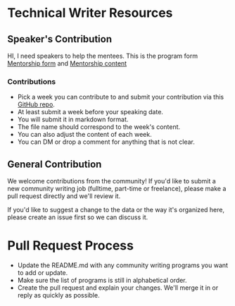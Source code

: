 # Technical Writer Resources

## Speaker's Contribution
HI,
I need speakers to help the mentees. 
This is the program form [Mentorship form](https://forms.gle/Zcwt4ShCVghetCaCA) and [Mentorship content](https://docs.google.com/document/d/18KYaq9mts_ElizoYmvI9cvojhPy6i6PoNCJk8-GsYKA/edit?usp=sharing)

### Contributions
- Pick a week you can contribute to and submit your contribution via this [GitHub repo](https://github.com/wise4rmgod/TechnicalWriterResources).
- At least submit a week before your speaking date.
- You will submit it in markdown format.
- The file name should correspond to the week's content.
- You can also adjust the content of each week.
- You can DM or drop a comment for anything that is not clear.

## General Contribution

We welcome contributions from the community! If you'd like to submit a new community writing job (fulltime, part-time or freelance), please make a pull request directly and we'll review it.

If you'd like to suggest a change to the data or the way it's organized here, please create an issue first so we can discuss it.

# Pull Request Process

- Update the README.md with any community writing programs you want to add or update.
- Make sure the list of programs is still in alphabetical order.
- Create the pull request and explain your changes. We'll merge it in or reply as quickly as possible.
